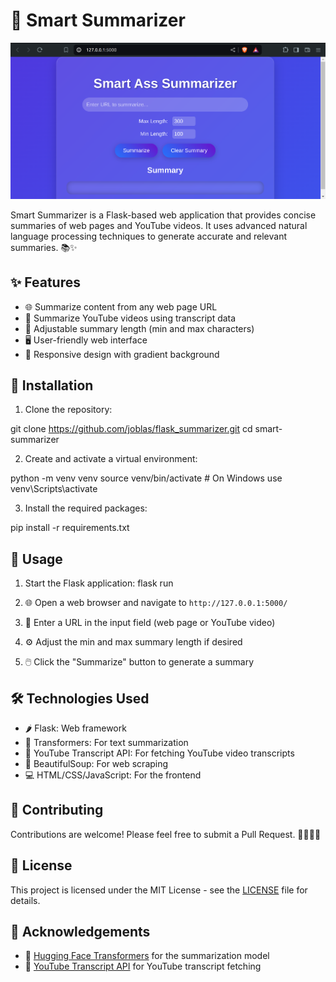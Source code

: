 # 🤖 Smart Summarizer

![Smart Summarizer](https://github.com/joblas/flask_summarizer/blob/main/Screenshot%20Smart%20Summarizer.png)

Smart Summarizer is a Flask-based web application that provides concise summaries of web pages and YouTube videos. It uses advanced natural language processing techniques to generate accurate and relevant summaries. 📚✨

## ✨ Features

- 🌐 Summarize content from any web page URL
- 🎥 Summarize YouTube videos using transcript data
- 📏 Adjustable summary length (min and max characters)
- 🖥️ User-friendly web interface
- 📱 Responsive design with gradient background

## 🚀 Installation

1. Clone the repository:

git clone https://github.com/joblas/flask_summarizer.git
cd smart-summarizer


2. Create and activate a virtual environment:

python -m venv venv
source venv/bin/activate # On Windows use venv\Scripts\activate


3. Install the required packages:

pip install -r requirements.txt


## 🎯 Usage

1. Start the Flask application:
flask run

2. 🌐 Open a web browser and navigate to `http://127.0.0.1:5000/`

3. 📝 Enter a URL in the input field (web page or YouTube video)

4. ⚙️ Adjust the min and max summary length if desired

5. 🖱️ Click the "Summarize" button to generate a summary

## 🛠️ Technologies Used

- 🌶️ Flask: Web framework
- 🤗 Transformers: For text summarization
- 🎥 YouTube Transcript API: For fetching YouTube video transcripts
- 🍲 BeautifulSoup: For web scraping
- 💻 HTML/CSS/JavaScript: For the frontend

## 🤝 Contributing

Contributions are welcome! Please feel free to submit a Pull Request. 👨‍💻👩‍💻

## 📄 License

This project is licensed under the MIT License - see the [LICENSE](LICENSE) file for details.

## 🙏 Acknowledgements

- 🤗 [Hugging Face Transformers](https://github.com/huggingface/transformers) for the summarization model
- 🎥 [YouTube Transcript API](https://github.com/jdepoix/youtube-transcript-api) for YouTube transcript fetching
